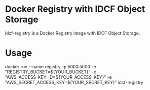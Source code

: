 Docker Registry with IDCF Object Storage
========================================

idcf-registry is a Docker Registry image with IDCF Object Storage.

# Usage
docker run --name registry -p 5000:5000 -e "REGISTRY_BUCKET=${YOUR_BUCKET}" -e "AWS_ACCESS_KEY_ID=${YOUR_ACCESS_KEY}" -e "AWS_SECRET_ACCESS_KEY=${YOUR_SECRET_KEY}" idcf-registry

